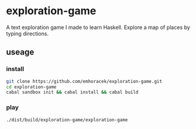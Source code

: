 exploration-game
================

A text exploration game I made to learn Haskell. Explore a map of places by typing directions. 

useage
------

### install
```sh
git clone https://github.com/emhoracek/exploration-game.git
cd exploration-game
cabal sandbox init && cabal install && cabal build
```

### play
```sh
./dist/build/exploration-game/exploration-game
```
